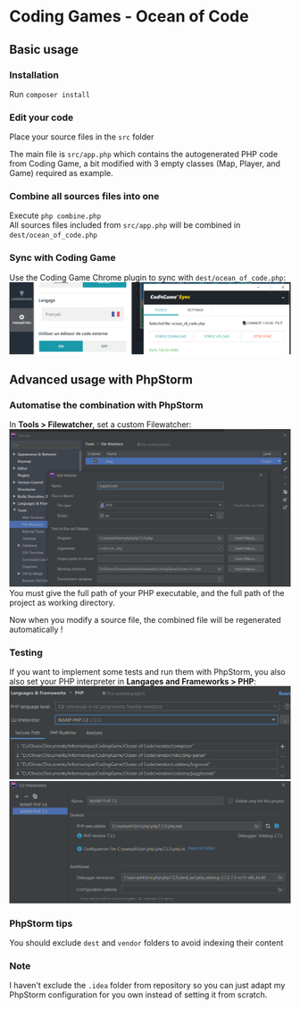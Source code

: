 # Coding Games - Ocean of Code

## Basic usage

### Installation

Run `composer install`

### Edit your code

Place your source files in the `src` folder  

The main file is `src/app.php` which contains the autogenerated PHP code from Coding Game,
a bit modified with 3 empty classes (Map, Player, and Game) required as example.

### Combine all sources files into one

Execute `php combine.php`  
All sources files included from `src/app.php` will be combined in `dest/ocean_of_code.php`  

### Sync with Coding Game

Use the Coding Game Chrome plugin to sync with `dest/ocean_of_code.php`:
![Sync with Coding Game](assets/Sync%20with%20Coding%20Game.png)

## Advanced usage with PhpStorm

### Automatise the combination with PhpStorm

In **Tools > Filewatcher**, set a custom Filewatcher:
![Set a custom file watcher](assets/Set%20a%20custom%20file%20watcher.png)
You must give the full path of your PHP executable, and the full path of the project as working directory.

Now when you modify a source file, the combined file will be regenerated automatically !

### Testing

If you want to implement some tests and run them with PhpStorm, you also also set your PHP interpreter in **Langages and Frameworks > PHP**:
![Set PHP interpreter 1](assets/Set%20PHP%20interpreter%201.png)
![Set PHP interpreter 2](assets/Set%20PHP%20interpreter%202.png)

### PhpStorm tips

You should exclude `dest` and `vendor` folders to avoid indexing their content

### Note
I haven't exclude the `.idea` folder from repository so you can just adapt my PhpStorm configuration for you own instead of setting it from scratch.
